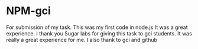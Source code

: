 # NPM-gci
For submission of my task.
This was my first code in node.js
It was a great experience.
I thank you Sugar labs for giving this task to gci students.
It was really a great experience for me.
I also thank to gci and github
